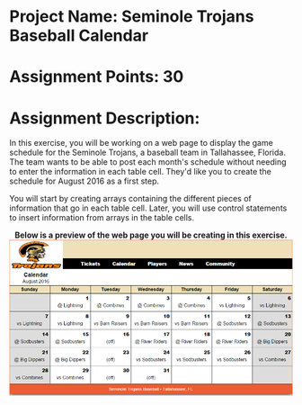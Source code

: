 <h1><b>Project Name:</b>            Seminole Trojans Baseball Calendar</h1>

<h1><b>Assignment Points:  30</b></h1>

<h1><b>Assignment Description:</b></h1>

In this exercise, you will be working on a web page to display the game schedule for the Seminole Trojans, a baseball team in Tallahassee, Florida.  The team wants to be able to post each month's schedule without needing to enter the information in each table cell.  They'd like you to create the schedule for August 2016 as a first step.

You will start by creating arrays containing the different pieces of information that go in each table cell.  Later, you will use control statements to insert information from arrays in the table cells.  
<center><b>Below is a preview of the web page you will be creating in this exercise.</b></center>

<center><img src=".guides/img/SeminoleTrojanFinal.png" alt="Seminole Trojans" /></center>
  
  